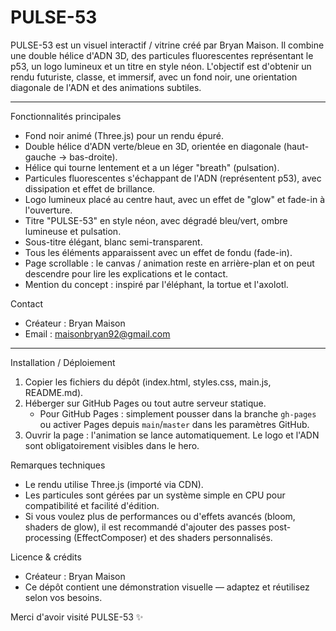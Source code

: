 # PULSE-53

PULSE-53 est un visuel interactif / vitrine créé par Bryan Maison. Il combine une double hélice d'ADN 3D, des particules fluorescentes représentant le p53, un logo lumineux et un titre en style néon. L'objectif est d'obtenir un rendu futuriste, classe, et immersif, avec un fond noir, une orientation diagonale de l'ADN et des animations subtiles.

---

Fonctionnalités principales
- Fond noir animé (Three.js) pour un rendu épuré.
- Double hélice d'ADN verte/bleue en 3D, orientée en diagonale (haut-gauche → bas-droite).
- Hélice qui tourne lentement et a un léger "breath" (pulsation).
- Particules fluorescentes s'échappant de l'ADN (représentent p53), avec dissipation et effet de brillance.
- Logo lumineux placé au centre haut, avec un effet de "glow" et fade-in à l'ouverture.
- Titre "PULSE-53" en style néon, avec dégradé bleu/vert, ombre lumineuse et pulsation.
- Sous-titre élégant, blanc semi-transparent.
- Tous les éléments apparaissent avec un effet de fondu (fade-in).
- Page scrollable : le canvas / animation reste en arrière-plan et on peut descendre pour lire les explications et le contact.
- Mention du concept : inspiré par l'éléphant, la tortue et l'axolotl.

Contact
- Créateur : Bryan Maison
- Email : maisonbryan92@gmail.com

---

Installation / Déploiement
1. Copier les fichiers du dépôt (index.html, styles.css, main.js, README.md).
2. Héberger sur GitHub Pages ou tout autre serveur statique.
   - Pour GitHub Pages : simplement pousser dans la branche `gh-pages` ou activer Pages depuis `main`/`master` dans les paramètres GitHub.
3. Ouvrir la page : l'animation se lance automatiquement. Le logo et l'ADN sont obligatoirement visibles dans le hero.

Remarques techniques
- Le rendu utilise Three.js (importé via CDN).
- Les particules sont gérées par un système simple en CPU pour compatibilité et facilité d'édition.
- Si vous voulez plus de performances ou d'effets avancés (bloom, shaders de glow), il est recommandé d'ajouter des passes post-processing (EffectComposer) et des shaders personnalisés.

Licence & crédits
- Créateur : Bryan Maison
- Ce dépôt contient une démonstration visuelle — adaptez et réutilisez selon vos besoins.

Merci d'avoir visité PULSE-53 ✨

